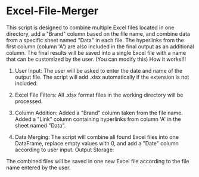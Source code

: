 # Excel-File-Merger
This script is designed to combine multiple Excel files located in one directory, add a "Brand" column based on the file name, and combine data from a specific sheet named "Data" in each file. The hyperlinks from the first column (column 'A') are also included in the final output as an additional column. The final results will be saved into a single Excel file with a name that can be customized by the user.
(You can modify this)
How it works!!!

1. User Input:
The user will be asked to enter the date and name of the output file.
The script will add .xlsx automatically if the extension is not included.

2. Excel File Filters:
All .xlsx format files in the working directory will be processed.

3. Column Addition:
Added a "Brand" column taken from the file name.
Added a "Link" column containing hyperlinks from column 'A' in the sheet named "Data".

4. Data Merging:
The script will combine all found Excel files into one DataFrame, replace empty values ​​with 0, and add a "Date" column according to user input.
Output Storage:

The combined files will be saved in one new Excel file according to the file name entered by the user.

